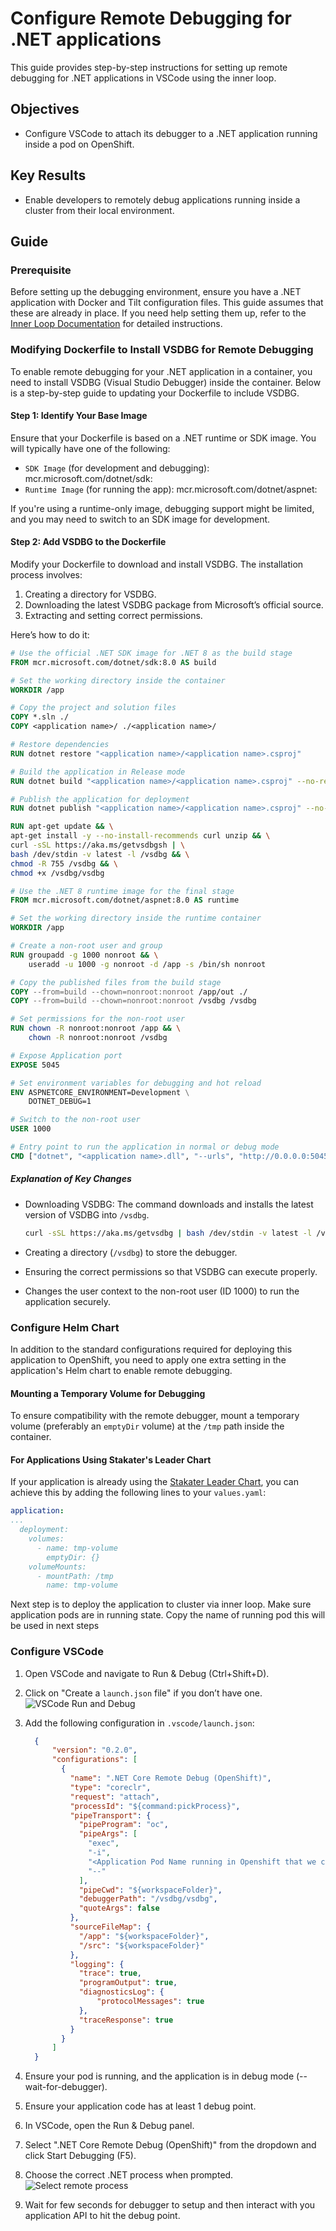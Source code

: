 # Configure Remote Debugging for .NET applications

This guide provides step-by-step instructions for setting up remote debugging for .NET applications in VSCode using the inner loop.

## Objectives

- Configure VSCode to attach its debugger to a .NET application running inside a pod on OpenShift.

## Key Results

- Enable developers to remotely debug applications running inside a cluster from their local environment.

## Guide

### Prerequisite

Before setting up the debugging environment, ensure you have a .NET application with Docker and Tilt configuration files. This guide assumes that these are already in place. If you need help setting them up, refer to the [Inner Loop Documentation](https://docs.stakater.com/saap/for-developers/tutorials/inner-loop/prepare-environment/prepare-env.html) for detailed instructions.

### Modifying Dockerfile to Install VSDBG for Remote Debugging

To enable remote debugging for your .NET application in a container, you need to install VSDBG (Visual Studio Debugger) inside the container. Below is a step-by-step guide to updating your Dockerfile to include VSDBG.

#### Step 1: Identify Your Base Image

Ensure that your Dockerfile is based on a .NET runtime or SDK image. You will typically have one of the following:

- `SDK Image` (for development and debugging): mcr.microsoft.com/dotnet/sdk:<version>
- `Runtime Image` (for running the app): mcr.microsoft.com/dotnet/aspnet:<version>

If you're using a runtime-only image, debugging support might be limited, and you may need to switch to an SDK image for development.

#### Step 2: Add VSDBG to the Dockerfile

Modify your Dockerfile to download and install VSDBG. The installation process involves:

1. Creating a directory for VSDBG.
1. Downloading the latest VSDBG package from Microsoft’s official source.
1. Extracting and setting correct permissions.

Here’s how to do it:

```Dockerfile
# Use the official .NET SDK image for .NET 8 as the build stage
FROM mcr.microsoft.com/dotnet/sdk:8.0 AS build

# Set the working directory inside the container
WORKDIR /app

# Copy the project and solution files
COPY *.sln ./
COPY <application name>/ ./<application name>/

# Restore dependencies
RUN dotnet restore "<application name>/<application name>.csproj"

# Build the application in Release mode
RUN dotnet build "<application name>/<application name>.csproj" --no-restore -c Debug

# Publish the application for deployment
RUN dotnet publish "<application name>/<application name>.csproj" --no-build -c Debug -o /app/out

RUN apt-get update && \
apt-get install -y --no-install-recommends curl unzip && \
curl -sSL https://aka.ms/getvsdbgsh | \
bash /dev/stdin -v latest -l /vsdbg && \
chmod -R 755 /vsdbg && \
chmod +x /vsdbg/vsdbg

# Use the .NET 8 runtime image for the final stage
FROM mcr.microsoft.com/dotnet/aspnet:8.0 AS runtime

# Set the working directory inside the runtime container
WORKDIR /app

# Create a non-root user and group
RUN groupadd -g 1000 nonroot && \
    useradd -u 1000 -g nonroot -d /app -s /bin/sh nonroot

# Copy the published files from the build stage
COPY --from=build --chown=nonroot:nonroot /app/out ./
COPY --from=build --chown=nonroot:nonroot /vsdbg /vsdbg

# Set permissions for the non-root user
RUN chown -R nonroot:nonroot /app && \
    chown -R nonroot:nonroot /vsdbg

# Expose Application port
EXPOSE 5045

# Set environment variables for debugging and hot reload
ENV ASPNETCORE_ENVIRONMENT=Development \
    DOTNET_DEBUG=1

# Switch to the non-root user
USER 1000

# Entry point to run the application in normal or debug mode
CMD ["dotnet", "<application name>.dll", "--urls", "http://0.0.0.0:5045", "--wait-for-debugger"]

```

##### Explanation of Key Changes

- Downloading VSDBG:
The command downloads and installs the latest version of VSDBG into `/vsdbg`.

  ```bash
  curl -sSL https://aka.ms/getvsdbg | bash /dev/stdin -v latest -l /vsdbg
  ```

- Creating a directory (`/vsdbg`) to store the debugger.
- Ensuring the correct permissions so that VSDBG can execute properly.
- Changes the user context to the non-root user (ID 1000) to run the application securely.

### Configure Helm Chart

In addition to the standard configurations required for deploying this application to OpenShift, you need to apply one extra setting in the application's Helm chart to enable remote debugging.

#### Mounting a Temporary Volume for Debugging

To ensure compatibility with the remote debugger, mount a temporary volume (preferably an `emptyDir` volume) at the `/tmp` path inside the container.

#### For Applications Using Stakater's Leader Chart

If your application is already using the [Stakater Leader Chart](https://github.com/stakater/application), you can achieve this by adding the following lines to your `values.yaml`:

```YAML
application:
...
  deployment:
    volumes:
      - name: tmp-volume
        emptyDir: {}
    volumeMounts:
      - mountPath: /tmp
        name: tmp-volume
```

Next step is to deploy the application to cluster via inner loop. Make sure application pods are in running state. Copy the name of running pod this will be used in next steps

### Configure VSCode

1. Open VSCode and navigate to Run & Debug (Ctrl+Shift+D).
1. Click on "Create a `launch.json` file" if you don’t have one.![VSCode Run and Debug](./images/vscode-run-and-debug.png)
1. Add the following configuration in `.vscode/launch.json`:

    ```JSON
      {
          "version": "0.2.0",
          "configurations": [
            {
              "name": ".NET Core Remote Debug (OpenShift)",
              "type": "coreclr",
              "request": "attach",
              "processId": "${command:pickProcess}",
              "pipeTransport": {
                "pipeProgram": "oc",
                "pipeArgs": [
                  "exec",
                  "-i",
                  "<Application Pod Name running in Openshift that we copied in last step>",
                  "--"
                ],
                "pipeCwd": "${workspaceFolder}",
                "debuggerPath": "/vsdbg/vsdbg",
                "quoteArgs": false
              },
              "sourceFileMap": {
                "/app": "${workspaceFolder}",
                "/src": "${workspaceFolder}"
              },
              "logging": {
                "trace": true,
                "programOutput": true,
                "diagnosticsLog": {
                    "protocolMessages": true
                },
                "traceResponse": true
              }
            }
          ]
      }
    ```

1. Ensure your pod is running, and the application is in debug mode (--wait-for-debugger).
1. Ensure your application code has at least 1 debug point.
1. In VSCode, open the Run & Debug panel.
1. Select ".NET Core Remote Debug (OpenShift)" from the dropdown and click Start Debugging (F5).
1. Choose the correct .NET process when prompted.![Select remote process](./images/select-remote-process.png)
1. Wait for few seconds for debugger to setup and then interact with you application API to hit the debug point.
